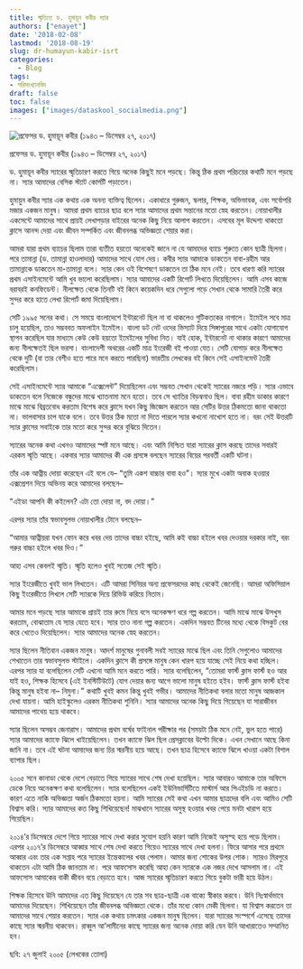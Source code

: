 ```yaml
---
title: স্মৃতিতে ড. হুমায়ূন কবীর স্যার
authors: ["enayet"]
date: '2018-02-08'
lastmod: '2018-08-19'
slug: dr-humayun-kabir-isrt
categories:
  - Blog
tags:
- পরিসংখ‍্যানবিদ
draft: false
toc: false
images: ["images/dataskool_socialmedia.png"]
---
```


![প্রফেসর ড. হুমায়ূন কবীর (১৯৪৩ – ডিসেম্বর ২৭, ২০১৭)](/images/dr_humayun_kabir_isrt.jpg)

প্রফেসর ড. হুমায়ূন কবীর (১৯৪৩ – ডিসেম্বর ২৭, ২০১৭)

ড. হুমায়ূন কবীর স্যারের স্মৃতিচারণ করতে গিয়ে অনেক কিছুই মনে পড়ছে। কিন্তু ঠিক প্রথম পরিচয়ের কথাটি মনে পড়ছে না। স্যার আমাদের বেসিক স্ট্যাট কোর্সটি পড়াতেন।

হুমায়ুন কবীর স্যার এক কথায় এক অনন্য ব্যক্তিত্ব ছিলেন। একাধারে গুরুজন, স্কলার, শিক্ষক, অভিভাবক, এবং সর্বোপরি মজার একজন মানুষ। আমরা প্রথম ব্যাচের ছাত্র বলে স্যার আমাদের প্রথম সন্তানের মতো স্নেহ করতেন। নোয়াখালীর একসেন্টে আমাদের সাথে প্রায়ই লেখাপড়ার বাইরের অনেক কিছু নিয়ে আলাপ করতেন। এসবের মূল উদ্দেশ্য থাকতো ক্লাসে আনন্দ দেয়া এবং জীবন সম্পর্কিত  এবং জীবনলব্ধ অভিজ্ঞতা শেয়ার করা।

আমরা যারা প্রথম ব্যাচের ছিলাম তারা ব্যতীত হয়তো অনেকেই জানে না যে আমাদের ব্যাচে শুরুতে কোন ছাত্রী ছিলনা। পরে তামান্না (ড. তামান্না হাওলাদার) আমাদের সাথে যোগ দেয়। কবীর স্যার আমাকে ডাকতেন বাবা-রহীম আর তামান্নাকে ডাকতেন মা-তামান্না বলে। স্যার কেন ওই বিশেষণে ডাকতেন তা ঠিক মনে নেই। তবে ধারণা করি স্যারের প্রথম এসাইনমেন্টে আমি খুব ভালো করেছিলাম। স্যার আমাদের একটি রিপোর্ট লিখতে দিয়েছিলেন। আমি এসব কাজে বরাবরই কনফিডেন্ট। নীলক্ষেত থেকে তিনটি বই কিনে কয়েকদিন ধরে সেগুলো পড়ে সেখান থেকে সামারি তৈরী করে সুন্দর করে হাতে লেখা রিপোর্ট জমা দিয়েছিলাম।

সেটি ১৯৯৫ সনের কথা। সে সময়ে বাংলাদেশে ইন্টারনেট ছিল না বা থাকলেও গুটিকতকের নাগালে। ইমেইল সবে মাত্র চালু হয়েছিল, তাও সম্ভববত অফলাইন ইমেইল। বাংলা ডট নেট ওদের ভিস্যাট দিয়ে সিঙ্গাপুরের সাথে একটা যোগাযোগ স্থাপন করেছিল যার মাধ্যমে কেউ কেউ হয়তো ইমেইলের সুবিধা নিত। যাই হোক, ইন্টারনেট না থাকার কারণে আমাদের জন্য নীলক্ষেতই ছিল ভরসা। বাংলাদেশী অথরের একটি মাত্র ইংরেজী বই পাওয়া যেত। সেটি যোগাড় করে নীলক্ষেত থেকে দুটি (বা তার বেশীও হতে পারে মনে করতে পারছিনা) ভারতীয় লেখকের বই কিনে সেই এসাইনমেন্ট তৈরী করেছিলাম।

সেই এসাইনমেন্টে স্যার আমাকে “এক্সেলেন্ট” দিয়েছিলেন এবং সম্ভবত সেখান থেকেই স্যারের নজরে পড়ি। স্যার এভাবে ডাকতেন বলে নিজেকে বন্ধুদের মাঝে খ্যাতনামা মনে হতো। তবে সে খ্যাতির বিড়ম্বনাও ছিল। বাবা রহীম ডাকার কারণে মাঝে মাঝে বিব্রতবোধ করতাম বিশেষ করে ক্লাসে যখন কিছু জিজ্ঞেস করতেন আর সেটির উত্তর ঠিকমতো জানা থাকতো না। ভালবাসার চাপ যাকে বলে। তবে উত্তর ঠিক মতো না দিতে পারলে স্যার কখনো নাখোশ হতে না। বরং সেই উত্তরটি স্যার ক্লাসের সবাইকে তার মতো করে সুন্দর করে বুঝিয়ে দিতেন।

স্যারের অনেক কথা এখনও আমাদের স্পষ্ট মনে আছে। এবং আমি নিশ্চিত যারা স্যারের ক্লাস করছে তাদের সবারই এরকম স্মৃতি আছে। একবার স্যার আমাদের কী এক প্রসঙ্গে বলছেন স্যারের বিয়ের পরবর্তী একটি ঘটনা।

তাঁর এক আত্নীয় দোয়া করেছেন এই বলে যে– “তুমি একশ বাচ্চার বাবা হও”। স্যার মুখে একটা অবাক হওয়ার এক্সপ্রেশন দিয়ে অভিনয় করে আমাদের বলছেন–

“এইডা আপনি কী কইলেন? এটা তো দোয়া না, বদ দোয়া।”

এরপর স্যার তাঁর স্বভাবসুলভ নোয়াখালীর টোনে বলছেন–

“আমার আত্নীয়রা যখন ফোন করে খবর দেয় তাদের বাচ্চা হইছে, আমি কই বাচ্চা হইলে খবর দেওয়ার দরকার নাই, বরং গরুর বাচ্চা হইলে খবর দিও।”

আহা এসব কেবলই স্মৃতি। স্মৃতি হলেও খুবই সতেজ সেই স্মৃতি।

স্যার ইংরেজীতে খুবই ভাল লিখতেন। এটি আমরা সিনিয়র অন্য প্রফেসরদের কাছ থেকেই জেনেছি। আমরা অফিসিয়াল কিছু ইংরেজীতে লিখলে সেটি স্যারকে দিয়ে রিভিউ করিয়ে নিতাম।

আমার মনে পড়ছে স্যার আমাকে প্রায়ই তার রুমে নিয়ে বসে অনেকক্ষণ ধরে গল্প করতেন। আমি মাঝে মাঝে উসখুস করতাম, বোঝাতাম যে স্যার যেতে হবে। স্যার তাও নানা গল্প করতেন। একদিন সম্ভবত টিনের মধ্যে থেকে বিসকুট বের করে খেতেও দিয়েছিলেন। স্যার আমাদের অনেক স্নেহ করতেন।

স্যার ছিলেন নীতিবান একজন মানুষ। আদর্শ মানুষের গুনাবলী সবই স্যারের মাঝে ছিল এবং তিনি সেগুলোও আমাদের শেখাতেন তার স্বভাবসুলভ স্টাইলে। একদিন ক্লাসে কী প্রসঙ্গে মানুষ কেন খারপ হয়ে যাচ্ছে সেই নিয়ে কথা হচ্ছিল। এরপর স্যার যা বলেছিলেন সেটি এখনো আমি মনে করতে পারি। স্যার বলেছিলেন, “তোমরা ফার্স্ট ক্লাস ফার্স্ট হও আর যাই হও, শিক্ষক হিসেবে (এই ইনস্টিটিউটে) যোগ দেয়ার জন্য আগে ভালো মানুষ হইতে হইব। ফার্স্ট ক্লাস ফার্স্ট হইবা কিন্তু মানুষ হইবা না– নিমুনা।” কথাটি খুবই কমন কিন্তু খুবই গভীর। আমাদের নীতিকথা বলার মতো মানুষ আজকাল দেখা যায়না। আমি হাইস্কুলেও এরকম নীতিকথা শুনিনি। স্যার আমাদের অনেক কিছু দিয়ে গিয়েছেন যা সারাজীবন আমাদের পাথেয় হয়ে থাকবে।

স্যার ছিলেন অসম্ভব জেনারাস। আমাদের প্রথম বর্ষের ফাইনাল পরীক্ষার পর (সময়টা ঠিক মনে নেই, ভুল হতে পারে) স্যার আমাদের ক্যাফে ঝিলে খাইয়েছিলেন। তখন ক্যাফে ঝিল ছিল প্রেসক্লাবের উল্টো দিকে। এখন সেখানে আছে কিনা জানি না। তবে এই ঘটনা আমাদের জন্য চির স্মরনীয় হয়ে আছে। তখন ছাত্র হিসেবে ক্যাফে ঝিলে খাওয়া একটা বিশাল ব্যাপার ছিল।

২০০৫ সনে কানাডা থেকে দেশে বেড়াতে গিয়ে স্যারের সাথে শেষ দেখা হয়েছিল। স্যার আবারও আমাকে তার অফিসে ডেকে নিয়ে অনেকক্ষণ কথা বলেছিলেন। স্যার বলেছিলেন একই ইউনিভার্সিটিতে মাস্টার্স আর পিএইচডি না করতে। কারণ এতে নাকি অভিজ্ঞতা অর্জন ঠিকমতো হয়না। আমি স্যারের সেই কথা এখন আমার ছাত্রদের বলি এবং আমিও সেটি বিশ্বাস করি। স্যার আমাদের কত কিছু শিখিয়েছেন! মাঝখানে স্যারের অসুস্থ হওয়ার খবর পেয়ে মনটা খারাপ হয়ে গিয়েছিল।

২০১৪’র ডিসেম্বরে দেশে গিয়ে স্যারের সাথে দেখা করার সুযোগ হয়নি কারণ আমি নিজেই অসুস্হ হয়ে পড়ে ছিলাম। এরপর ২০১৭’র ডিসেম্বরে আব্বার সাথে শেষ দেখা করতে গিয়েও স্যারের সাথে দেখা হলনা। ফিরে আসার পরে প্রথমে আব্বার এবং তার এক সপ্তাহ পরে স্যারের ইন্তেকালের খবর পেলাম। আমার জন্য শোকের উপর শোক। স্যারও মিরপুরে থাকতেন এটা আমি ঠিক জানতাম না। পরে আফসোস করেছি আহা কেন স্যারকে এক নজর দেখে আসলাম না। এই আফসোস আমাকের বাকী জীবন বয়ে বেড়াতে হবে। আজ স্যারের স্মৃতিচারণ করতে গিয়ে বুকটা ভারী হয়ে উঠল।

শিক্ষক হিসেবে উনি আমাদের এত কিছু দিয়েছেন যে তার সব ছাত্র-ছাত্রী এক বাক্যে স্বীকার করবে। উনি নিঃস্বার্থভাবে আমাদের দিয়েছেন। শিখিয়েছেন তাঁর জীবনলব্ধ অভিজ্ঞতা থেকে। তাঁর মধ্যে কোন মেকী ছিলনা। যা বিশ্বাস করতেন তা আমাদের সাথে শেয়ার করতেন। স্যার এক কথায় চমৎকার একজন মানুষ ছিলেন। যারা স্যারের সংস্পর্শে এসেছে তাদের কাছে স্যার স্মরনীয় থাকবেন। রাব্বুল আ’লামীনের কাছে স্যারের জন্য অনেক দোয়া করি যেন উনি আখারাতেও সম্মানিত হন।

ছবি: ২৭ জুলাই ২০০৫ (লেখকের তোলা)